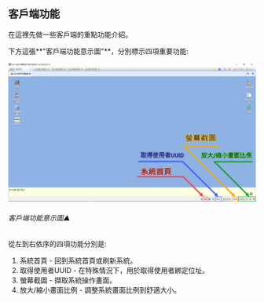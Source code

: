 ## 客戶端功能

在這裡先做一些客戶端的重點功能介紹。

下方這張**"客戶端功能意示圖"**，分別標示四項重要功能:

![客戶端功能意示圖▲](../assets/oaclient-function.png)

###### 客戶端功能意示圖▲

從左到右依序的四項功能分別是:

1. 系統首頁 - 回到系統首頁或刷新系統。
2. 取得使用者UUID - 在特殊情況下，用於取得使用者綁定位址。
3. 螢幕截圖 - 擷取系統操作畫面。
4. 放大/縮小畫面比例 - 調整系統畫面比例到舒適大小。